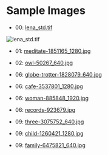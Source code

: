 # Sample Images

- 00: [lena_std.tif](lena_std.tif) 

![lena_std.tif](lena.std.tif "lena_std.tif") 

- 01: [meditate-1851165_1280.jpg](https://pixabay.com/en/photos/1851165/)

- 02: [owl-50267_640.jpg](https://pixabay.com/en/photos/50267/)

- 06: [globe-trotter-1828079_640.jpg](https://pixabay.com/en/photos/1828079/)

- 06: [cafe-3537801_1280.jpg](https://pixabay.com/en/photos/3537801/)

- 06: [woman-885848_1920.jpg](https://pixabay.com/en/photos/885848/)

- 06: [records-923679.jpg](https://pixabay.com/en/photos/923679/)

- 09: [three-3075752_640.jpg](https://pixabay.com/en/photos/3075752/)

- 09: [child-1260421_1280.jpg](https://pixabay.com/en/photos/1260421/)

- 09: [family-6475821_640.jpg](https://pixabay.com/en/photos/6475821/)


